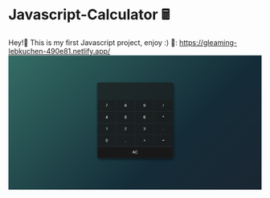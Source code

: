 # Javascript-Calculator 🖩

Hey!👋 This is my first Javascript project, enjoy :)
🔗: https://gleaming-lebkuchen-490e81.netlify.app/
![Screenshot](https://github.com/JPereyra7/Javascript-Calculator/blob/main/src/img/calculator.png)
